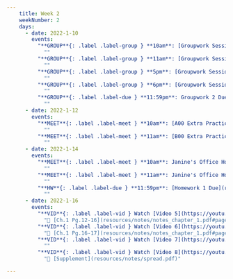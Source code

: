 ```yaml
---
    title: Week 2 
    weekNumber: 2
    days:
      - date: 2022-1-10
        events:
          "**GROUP**{: .label .label-group } **10am**: [Groupwork Session](resources/groupwork/groupwork2.pdf)":
            ""
          "**GROUP**{: .label .label-group } **11am**: [Groupwork Session](resources/groupwork/groupwork2.pdf)":
            ""
          "**GROUP**{: .label .label-group } **5pm**: [Groupwork Session](resources/groupwork/groupwork2.pdf)":
            ""
          "**GROUP**{: .label .label-group } **6pm**: [Groupwork Session](resources/groupwork/groupwork2.pdf)":
            ""
          "**GROUP**{: .label .label-due } **11:59pm**: Groupwork 2 Due":
            ""
      - date: 2022-1-12
        events:
          "**MEET**{: .label .label-meet } **10am**: [A00 Extra Practice](resources/extra_practice/extra_practice_1.pdf)":
            ""
          "**MEET**{: .label .label-meet } **11am**: [B00 Extra Practice](resources/extra_practice/extra_practice_1.pdf)":
            ""
      - date: 2022-1-14
        events:
          "**MEET**{: .label .label-meet } **10am**: Janine's Office Hours":
            ""
          "**MEET**{: .label .label-meet } **11am**: Janine's Office Hours":
            ""
          "**HW**{: .label .label-due } **11:59pm**: [Homework 1 Due](resources/homework/hw1/homework1.pdf)":
            ""
      - date: 2022-1-16
        events:
          "**VID**{: .label .label-vid } Watch [Video 5](https://youtu.be/Syw_PfmWDRg). [Blank slides](resources/lecture/lecture5.pdf). [Filled slides](resources/lecture/lecture5_annotated.pdf). ":
            "📖 [Ch.1 Pg.12-16](resources/notes/notes_chapter_1.pdf#page=12)"
          "**VID**{: .label .label-vid } Watch [Video 6](https://youtu.be/F2ImJ3dkkZ8). [Blank slides](resources/lecture/lecture6.pdf). [Filled slides](resources/lecture/lecture6_annotated.pdf).":
            "📖 [Ch.1 Pg.16-17](resources/notes/notes_chapter_1.pdf#page=16)"
          "**VID**{: .label .label-vid } Watch [Video 7](https://youtu.be/1TjwPNY2Gzw). [Code](http://datahub.ucsd.edu/user-redirect/git-sync?repo=https://github.com/dsc-courses/dsc40a-2022-wi&subPath=lecture_code/lecture7/GradientDescent.ipynb).":
            ""
          "**VID**{: .label .label-vid } Watch [Video 8](https://youtu.be/NdkDK3Jb6SY). [Blank slides](resources/lecture/lecture8.pdf). [Filled slides](resources/lecture/lecture8_annotated.pdf).":
            "📖 [Supplement](resources/notes/spread.pdf)"

---
```

